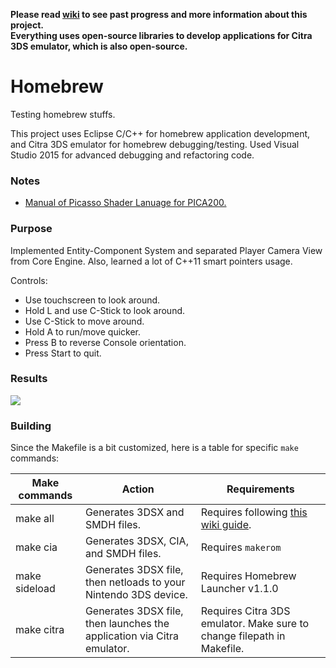 **Please read [wiki](https://github.com/tommai78101/homebrew/wiki) to see past progress and more information about this project.**   
**Everything uses open-source libraries to develop applications for Citra 3DS emulator, which is also open-source.**   

# Homebrew

Testing homebrew stuffs.

This project uses Eclipse C/C++ for homebrew application development, and Citra 3DS emulator for homebrew debugging/testing. Used Visual Studio 2015 for advanced debugging and refactoring code.

### Notes

* [Manual of Picasso Shader Lanuage for PICA200.](https://github.com/fincs/picasso/blob/master/Manual.md)

### Purpose

Implemented Entity-Component System and separated Player Camera View from Core Engine. Also, learned a lot of C++11 smart pointers usage.

Controls:

* Use touchscreen to look around. 
* Hold L and use C-Stick to look around.  
* Use C-Stick to move around.   
* Hold A to run/move quicker.   
* Press B to reverse Console orientation.
* Press Start to quit.

### Results

![](http://i.imgur.com/K63sUHe.png)

### Building

Since the Makefile is a bit customized, here is a table for specific `make` commands:

|Make commands|Action|Requirements|
|---|---|---|
|make all|Generates 3DSX and SMDH files.|Requires following [this wiki guide](https://github.com/wedr2/Guide/wiki/Setting-up-3DS-Homebrew-development-environment-using-Eclipse-CDT-for-C-and-CPP).|
|make cia|Generates 3DSX, CIA, and SMDH files.|Requires `makerom`|
|make sideload|Generates 3DSX file, then netloads to your Nintendo 3DS device.|Requires Homebrew Launcher v1.1.0|
|make citra|Generates 3DSX file, then launches the application via Citra emulator.|Requires Citra 3DS emulator. Make sure to change filepath in Makefile.|


